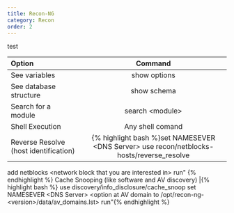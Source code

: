 ```yaml
---
title: Recon-NG 
category: Recon
order: 2
---
```


test 

| Option | Command |
|:--------|:-------:|
| See variables | show options | 
| See database structure |	show schema
| Search for a module | search \<module\>
| Shell Execution | Any shell comand
| Reverse Resolve (host identification) | {% highlight bash %}set NAMESEVER \<DNS Server\> use recon/netblocks-hosts/reverse_resolve
add netblocks \<network block that you are interested in\>
run" {% endhighlight %}
Cache Snooping (like software and AV discovery) |{% highlight bash %} use discovery/info_disclosure/cache_snoop
set NAMESEVER \<DNS Server\>
\<option at AV domain to /opt/recon-ng-\<version\>/data/av_domains.lst>
run"{% endhighlight %}
